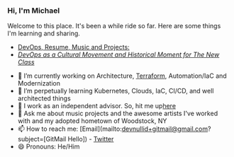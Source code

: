 ### Hi, I'm Michael

Welcome to this place. It's been a while ride so far. Here are some things I'm learning and sharing.
* [DevOps, Resume, Music and Projects:](https://michaelcolletti.github.io/project-newjam/)
* [*DevOps as a Cultural Movement and Historical Moment for The New Class*](https://michaelcolletti.github.io/devops-writings)
<!--
**michaelcolletti/michaelcolletti** is a ✨ _special_ ✨ repository because its `README.md` (this file) appears on your GitHub profile.

Here are some ideas to get you started:
-->

- 🔭 I’m currently working on Architecture, [Terraform](mailto:devnullid+servicerequest@gmail.com), Automation/IaC and Modernization
- 🌱 I’m perpetually learning Kubernetes, Clouds, IaC, CI/CD, and well architected things
- 👯 I work as an independent advisor. So, hit me up[here](mailto:devnullid+servicerequest@gmail.com)
- 💬 Ask me about music projects and the awesome artists I've worked with and my adopted hometown of Woodstock, NY
- 📫 How to reach me: [Email](mailto:devnullid+gitmail@gmail.com?subject=[GitMail Hello])  -  [Twitter](https://twitter.com/devnullid)
- 😄 Pronouns: He/Him


<!--
- ⚡ Fun fact: 
-->
